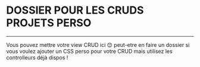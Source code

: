 # DOSSIER POUR LES CRUDS PROJETS PERSO

---

Vous pouvez mettre votre view CRUD ici 😊 peut-etre en faire un dossier si vous voulez ajouter un CSS perso pour votre CRUD mais utilisez les controlleurs déjà dispos !